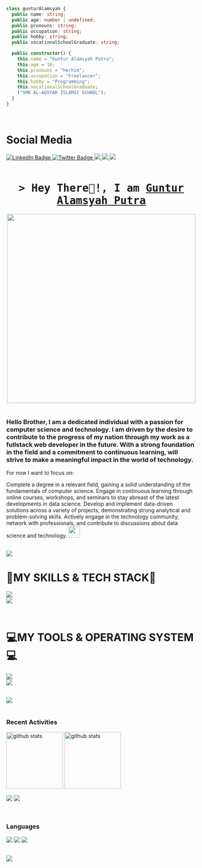```ts
class gunturAlamsyah {
  public name: string;
  public age: number | undefined;
  public pronouns: string;
  public occupation: string;
  public hobby: string;
  public vocationalSchoolGraduate: string;

  public constructor() {
    this.name = "Guntur Alamsyah Putra";
    this.age = 18;
    this.pronouns = "he/him";
    this.occupation = "Freelancer";
    this.hobby = "Programming";
    this.vocationalSchoolGraduate;
    ("SMK AL-AQSYAR ISLAMIC SCHOOL");
  }
}
```

<br />

<h1>
   Social Media     
</h1>

<div id="badges">
  <a href="https://www.linkedin.com/in/guntur-alamsyah-putra-544a4928a?utm_source=share&utm_campaign=share_via&utm_content=profile&utm_medium=android_app">
    <img src="https://img.shields.io/badge/LinkedIn-blue?style=for-the-badge&logo=linkedin&logoColor=white" alt="LinkedIn Badge"/>
  </a>
  <a href="https://x.com/Wanderrerss">
    <img src="https://img.shields.io/badge/Twitter-blue?style=for-the-badge&logo=twitter&logoColor=white" alt="Twitter Badge"/>
  </a>
    <a href="https://www.instagram.com/wanderrerss?igsh=MWl4N2VyNnNvaXd1Yw==">
      <img src="https://img.shields.io/badge/Wanderrers_-0078D4?style=for-the-badge&logo=Instagram&logoColor=00AEFF&labelColor=black&color=black">
    </a>
    <a href="https://www.threads.net/@crmchscara">
      <img src="https://img.shields.io/badge/crmchscara_-0078D4?style=for-the-badge&logo=threads&logoColor=00AEFF&labelColor=black&color=black">
    </a>
   <a href="https://github.com/Cramouchegit"><img src="https://img.shields.io/github/followers/Cramouchegit?label=followers&style=social"/></a>
</div>

<br />



<!-- Intro  -->
<h1 align="center">
        <samp>&gt; Hey There🙌!, I am
                <b><a target="_blank" href="https://portfolio-guntur.vercel.app">Guntur Alamsyah Putra</a></b>
        </samp>
</h1>
<div id="header" align="center">
  <img src="https://github.com/user-attachments/assets/6a953e1b-6eaf-4a13-99e0-b598a0a60ce4" width="500" />
</div>

<br/>


  ### Hello Brother, I am a dedicated individual with a passion for computer science and technology. I am driven by the desire to contribute to the progress of my nation through my work as a fullstack web developer in the future. With a strong foundation in the field and a commitment to continuous learning, will strive to make a meaningful impact in the world of technology.

For now I want to focus on:

Complete a degree in a relevant field, gaining a solid understanding of the fundamentals of computer science.
Engage in continuous learning through online courses, workshops, and seminars to stay abreast of the latest developments in data science.
Develop and implement data-driven solutions across a variety of projects, demonstrating strong analytical and problem-solving skills.
Actively engage in the technology community, network with professionals, and contribute to discussions about data science and technology.
  <img src="https://media.giphy.com/media/hvRJCLFzcasrR4ia7z/giphy.gif" width="30px"/>

<br/>

<img src="https://user-images.githubusercontent.com/73097560/115834477-dbab4500-a447-11eb-908a-139a6edaec5c.gif">



 <h1>🚀MY SKILLS & TECH STACK🚀</h1>

<p>
  <a href="#">
    <img src="https://skillicons.dev/icons?i=html,css,js,jquery,bootstrap,tailwind" />
    <br/>
    <img src="https://skillicons.dev/icons?i=react,vite,nextjs,nodejs,express,mysql" />
  </a>
</p>

<br/>

<h1>💻MY TOOLS & OPERATING SYSTEM💻</h1>

<p>
  <a href="#">
    <img src="https://skillicons.dev/icons?i=powershell,git,github,vscode,postman,npm,vercel" />
    <br/>
    <img src="https://skillicons.dev/icons?i=linux,ubuntu,windows" />
  </a>
</p>

<br/>

<img src="https://user-images.githubusercontent.com/73097560/115834477-dbab4500-a447-11eb-908a-139a6edaec5c.gif">


<br>


<br>

<div>

### Recent Activities

<p>
  <a href="https://github.com/Cramouchegit"><img alt="github stats" height="150px" src="https://github-readme-stats.vercel.app/api?username=Cramouchegit&count_private=true&show_icons=true&custom_title=GitHub%20Stats&hide_border=true&theme=transparent" /></a>
  <a href="https://github.com/Cramouchegit"><img alt="github stats" height="150px" src="https://github-readme-streak-stats.herokuapp.com/?user=Cramouchegit&theme=transparent&hide_border=true" /></a>
</p>

[![](http://github-profile-summary-cards.vercel.app/api/cards/profile-details?username=Cramouchegit&theme=transparent)](https://github.com/Cramouchegit)
[![](https://github-readme-activity-graph.vercel.app/graph?username=Cramouchegit&theme=github-dark-dimmed&custom_title=Contribution%20Graph%20in%20the%20last%2031%20days&hide_border=true)](https://github.com/Cramouchegit)
   
   
<br>


### Languages

[![](http://github-profile-summary-cards.vercel.app/api/cards/repos-per-language?username=Cramouchegit&theme=transparent)](https://github.com/Cramouchegit)
[![](http://github-profile-summary-cards.vercel.app/api/cards/most-commit-language?username=Cramouchegit&theme=transparent)](https://github.com/Cramouchegit)
[![](https://github-readme-stats.vercel.app/api/top-langs/?username=Cramouchegit&layout=compact&count_private=true&show_icons=true&theme=transparent&hide_border=true)](https://github.com/Cramouchegit)

</div>



<br/>

<img src="https://user-images.githubusercontent.com/73097560/115834477-dbab4500-a447-11eb-908a-139a6edaec5c.gif">
